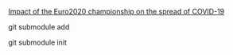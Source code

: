 [Impact of the Euro2020 championship on the spread of COVID-19](https://doi.org/10.1038s41467-022-35512-x)

git submodule add

git submodule init


